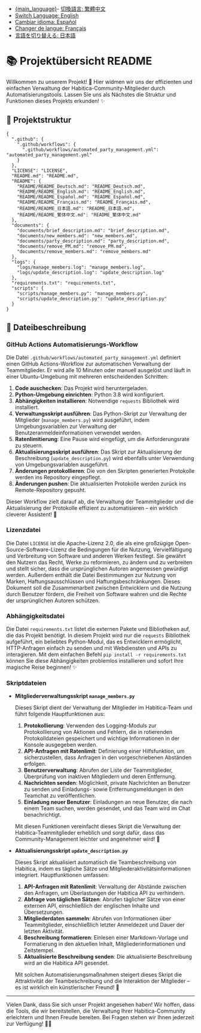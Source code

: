 - [{main_language}](README.md)- [切換語言: 繁體中文](README/README_繁体中文.md)
- [Switch Language: English](README/README_English.md)
- [Cambiar idioma: Español](./README/README_Español.md)
- [Changer de langue: Français](README_Français.md)
- [言語を切り替える: 日本語](../README/README_日本語.md)

# 📚 Projektübersicht README

Willkommen zu unserem Projekt! 🎉 Hier widmen wir uns der effizienten und einfachen Verwaltung der Habitica-Community-Mitglieder durch Automatisierungstools. Lassen Sie uns als Nächstes die Struktur und Funktionen dieses Projekts erkunden! ✨

## 📁 Projektstruktur

```
{
  ".github": {
    ".github/workflows": {
      ".github/workflows/automated_party_management.yml": "automated_party_management.yml"
    }
  },
  "LICENSE": "LICENSE",
  "README.md": "README.md",
  "README": {
    "README/README_Deutsch.md": "README_Deutsch.md",
    "README/README_English.md": "README_English.md",
    "README/README_Español.md": "README_Español.md",
    "README/README_Français.md": "README_Français.md",
    "README/README_日本語.md": "README_日本語.md",
    "README/README_繁体中文.md": "README_繁体中文.md"
  },
  "documents": {
    "documents/brief_description.md": "brief_description.md",
    "documents/new_members.md": "new_members.md",
    "documents/party_description.md": "party_description.md",
    "documents/remove_PM.md": "remove_PM.md",
    "documents/remove_members.md": "remove_members.md"
  },
  "logs": {
    "logs/manage_members.log": "manage_members.log",
    "logs/update_description.log": "update_description.log"
  },
  "requirements.txt": "requirements.txt",
  "scripts": {
    "scripts/manage_members.py": "manage_members.py",
    "scripts/update_description.py": "update_description.py"
  }
}
```

## 📝 Dateibeschreibung

### GitHub Actions Automatisierungs-Workflow

Die Datei `.github/workflows/automated_party_management.yml` definiert einen GitHub Actions-Workflow zur automatischen Verwaltung der Teammitglieder. Er wird alle 10 Minuten oder manuell ausgelöst und läuft in einer Ubuntu-Umgebung mit mehreren entscheidenden Schritten:

1. **Code auschecken**: Das Projekt wird heruntergeladen.
2. **Python-Umgebung einrichten**: Python 3.8 wird konfiguriert.
3. **Abhängigkeiten installieren**: Notwendige `requests` Bibliothek wird installiert.
4. **Verwaltungsskript ausführen**: Das Python-Skript zur Verwaltung der Mitglieder (`manage_members.py`) wird ausgeführt, indem Umgebungsvariablen zur Verwaltung der Benutzeranmeldeinformationen verwendet werden.
5. **Ratenlimitierung**: Eine Pause wird eingefügt, um die Anforderungsrate zu steuern.
6. **Aktualisierungsskript ausführen**: Das Skript zur Aktualisierung der Beschreibung (`update_description.py`) wird ebenfalls unter Verwendung von Umgebungsvariablen ausgeführt.
7. **Änderungen protokollieren**: Die von den Skripten generierten Protokolle werden ins Repository eingepflegt.
8. **Änderungen pushen**: Die aktualisierten Protokolle werden zurück ins Remote-Repository gepusht.

Dieser Workflow zielt darauf ab, die Verwaltung der Teammitglieder und die Aktualisierung der Protokolle effizient zu automatisieren – ein wirklich cleverer Assistent! 🤖

### Lizenzdatei

Die Datei `LICENSE` ist die Apache-Lizenz 2.0, die als eine großzügige Open-Source-Software-Lizenz die Bedingungen für die Nutzung, Vervielfältigung und Verbreitung von Software und anderen Werken festlegt. Sie gewährt den Nutzern das Recht, Werke zu reformieren, zu ändern und zu verbreiten und stellt sicher, dass die ursprünglichen Autoren angemessen gewürdigt werden. Außerdem enthält die Datei Bestimmungen zur Nutzung von Marken, Haftungsausschlüssen und Haftungsbeschränkungen. Dieses Dokument soll die Zusammenarbeit zwischen Entwicklern und die Nutzung durch Benutzer fördern, die Freiheit von Software wahren und die Rechte der ursprünglichen Autoren schützen.

### Abhängigkeitsdatei

Die Datei `requirements.txt` listet die externen Pakete und Bibliotheken auf, die das Projekt benötigt. In diesem Projekt wird nur die `requests` Bibliothek aufgeführt, ein beliebtes Python-Modul, das es Entwicklern ermöglicht, HTTP-Anfragen einfach zu senden und mit Webdiensten und APIs zu interagieren. Mit dem einfachen Befehl `pip install -r requirements.txt` können Sie diese Abhängigkeiten problemlos installieren und sofort Ihre magische Reise beginnen! ✨

### Skriptdateien

- **Mitgliederverwaltungsskript `manage_members.py`**

  Dieses Skript dient der Verwaltung der Mitglieder im Habitica-Team und führt folgende Hauptfunktionen aus:

  1. **Protokollierung**: Verwenden des Logging-Moduls zur Protokollierung von Aktionen und Fehlern, die in rotierenden Protokolldateien gespeichert und wichtige Informationen in der Konsole ausgegeben werden.
  2. **API-Anfragen mit Ratenlimit**: Definierung einer Hilfsfunktion, um sicherzustellen, dass Anfragen in den vorgeschriebenen Abständen erfolgen.
  3. **Benutzerverwaltung**: Abrufen der Liste der Teammitglieder, Überprüfung von inaktiven Mitgliedern und deren Entfernung.
  4. **Nachrichten senden**: Möglichkeit, private Nachrichten an Benutzer zu senden und Einladungs- sowie Entfernungsmeldungen in den Teamchat zu veröffentlichen.
  5. **Einladung neuer Benutzer**: Einladungen an neue Benutzer, die nach einem Team suchen, werden gesendet, und das Team wird im Chat benachrichtigt.

  Mit diesen Funktionen vereinfacht dieses Skript die Verwaltung der Habitica-Teammitglieder erheblich und sorgt dafür, dass das Community-Management leichter und angenehmer wird! 🎈

- **Aktualisierungsskript `update_description.py`**

  Dieses Skript aktualisiert automatisch die Teambeschreibung von Habitica, indem es tägliche Sätze und Mitgliederaktivitätsinformationen integriert. Hauptfunktionen umfassen:

  1. **API-Anfragen mit Ratenlimit**: Verwaltung der Abstände zwischen den Anfragen, um Überlastungen der Habitica API zu verhindern.
  2. **Abfrage von täglichen Sätzen**: Abrufen täglicher Sätze von einer externen API, einschließlich der englischen Inhalte und Übersetzungen.
  3. **Mitgliederdaten sammeln**: Abrufen von Informationen über Teammitglieder, einschließlich letzter Anmeldezeit und Dauer der letzten Aktivität.
  4. **Beschreibung formatieren**: Einlesen einer Markdown-Vorlage und Formatierung in den aktuellen Inhalt, Mitgliederinformationen und Zeitstempel.
  5. **Aktualisierte Beschreibung senden**: Die aktualisierte Beschreibung wird an die Habitica API gesendet.

  Mit solchen Automatisierungsmaßnahmen steigert dieses Skript die Attraktivität der Teambeschreibung und die Interaktion der Mitglieder – es ist wirklich ein künstlerischer Freund! 🎨

---

Vielen Dank, dass Sie sich unser Projekt angesehen haben! Wir hoffen, dass die Tools, die wir bereitstellen, die Verwaltung Ihrer Habitica-Community erleichtern und Ihnen Freude bereiten. Bei Fragen stehen wir Ihnen jederzeit zur Verfügung! 🎈👋